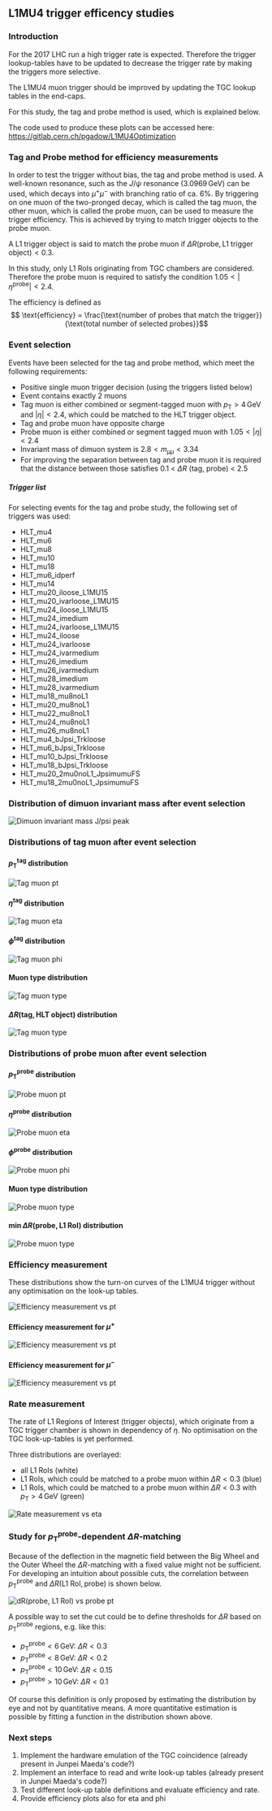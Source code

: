  ## L1MU4 trigger efficency studies

### Introduction
For the 2017 LHC run a high trigger rate is expected. Therefore the trigger lookup-tables have to be updated to decrease the trigger rate by making the triggers more selective.

The L1MU4 muon trigger should be improved by updating the TGC lookup tables in the end-caps.

For this study, the tag and probe method is used, which is explained below.

The code used to produce these plots can be accessed here: https://gitlab.cern.ch/pgadow/L1MU4Optimization

### Tag and Probe method for efficiency measurements
In order to test the trigger without bias, the tag and probe method is used.
A well-known resonance, such as the $J/\psi$ resonance ($3.0969\,\text{GeV}$) can be used, which decays into $\mu^{+}\mu^{-}$ with branching ratio of ca. $6 \%$. By triggering on one muon of the two-pronged decay, which is called the tag muon, the other muon, which is called the probe muon, can be used to measure the trigger efficiency. This is achieved by trying to match trigger objects to the probe muon.

A L1 trigger object is said to match the probe muon if $\Delta R(\text{probe}, \text{L1 trigger object}) < 0.3$.

In this study, only L1 RoIs originating from TGC chambers are considered. Therefore the probe muon is required to satisfy the condition $1.05 < |\eta^{\text{probe}}| < 2.4$.

The efficiency is defined as 
$$ \text{efficiency} = \frac{\text{number of probes that match the trigger}}{\text{total number of selected probes}}$$

### Event selection
Events have been selected for the tag and probe method, which meet the following requirements:

* Positive single muon trigger decision (using the triggers listed below)
* Event contains exactly 2 muons
* Tag muon is either combined or segment-tagged muon with $p_{\text{T}} > 4\,\text{GeV}$ and $|\eta| < 2.4$, which could be matched to the HLT trigger object.
* Tag and probe muon have opposite charge
* Probe muon is either combined or segment tagged muon with $1.05 < |\eta| < 2.4$
* Invariant mass of dimuon system is $2.8 < m_{\mu\mu} < 3.34$
* For improving the separation between tag and probe muon it is required that the distance between those satisfies 0.1 < $\Delta R$ (tag, probe) < 2.5


##### Trigger list
For selecting events for the tag and probe study, the following set of triggers was used:

* HLT_mu4
* HLT_mu6
* HLT_mu8
* HLT_mu10
* HLT_mu18
* HLT_mu6_idperf
* HLT_mu14
* HLT_mu20_iloose_L1MU15
* HLT_mu20_ivarloose_L1MU15
* HLT_mu24_iloose_L1MU15
* HLT_mu24_imedium
* HLT_mu24_ivarloose_L1MU15
* HLT_mu24_iloose
* HLT_mu24_ivarloose
* HLT_mu24_ivarmedium
* HLT_mu26_imedium
* HLT_mu26_ivarmedium
* HLT_mu28_imedium
* HLT_mu28_ivarmedium
* HLT_mu18_mu8noL1
* HLT_mu20_mu8noL1
* HLT_mu22_mu8noL1
* HLT_mu24_mu8noL1
* HLT_mu26_mu8noL1
* HLT_mu4_bJpsi_Trkloose
* HLT_mu6_bJpsi_Trkloose
* HLT_mu10_bJpsi_Trkloose
* HLT_mu18_bJpsi_Trkloose
* HLT_mu20_2mu0noL1_JpsimumuFS
* HLT_mu18_2mu0noL1_JpsimumuFS

### Distribution of dimuon invariant mass after event selection

![Dimuon invariant mass J/psi peak](http://pgadow.web.cern.ch/pgadow/notes/content/L1MU4_studies-plots/h_m_mumu_jpsi.png)

### Distributions of tag muon after event selection

#### $p_{\text{T}}^{\text{tag}}$ distribution

![Tag muon pt](http://pgadow.web.cern.ch/pgadow/notes/content/L1MU4_studies-plots/h_tag_pt.png)

#### $\eta^{\text{tag}}$ distribution

![Tag muon eta](http://pgadow.web.cern.ch/pgadow/notes/content/L1MU4_studies-plots/h_tag_eta.png)

#### $\phi^{\text{tag}}$ distribution

![Tag muon phi](http://pgadow.web.cern.ch/pgadow/notes/content/L1MU4_studies-plots/h_tag_phi.png)

#### Muon type distribution

![Tag muon type](http://pgadow.web.cern.ch/pgadow/notes/content/L1MU4_studies-plots/h_tag_type_Log.png)

#### $\Delta R(\text{tag}, \text{HLT object})$ distribution

![Tag muon type](http://pgadow.web.cern.ch/pgadow/notes/content/L1MU4_studies-plots/h_tag_dR.png)


### Distributions of probe muon after event selection

#### $p_{\text{T}}^{\text{probe}}$ distribution

![Probe muon pt](http://pgadow.web.cern.ch/pgadow/notes/content/L1MU4_studies-plots/h_probe_pt.png)

#### $\eta^{\text{probe}}$ distribution

![Probe muon eta](http://pgadow.web.cern.ch/pgadow/notes/content/L1MU4_studies-plots/h_probe_eta.png)

#### $\phi^{\text{probe}}$ distribution

![Probe muon phi](http://pgadow.web.cern.ch/pgadow/notes/content/L1MU4_studies-plots/h_probe_phi.png)

#### Muon type distribution

![Probe muon type](http://pgadow.web.cern.ch/pgadow/notes/content/L1MU4_studies-plots/h_probe_type_Log.png)

#### $\text{min}\, \Delta R(\text{probe}, \text{L1 RoI})$ distribution

![Probe muon type](http://pgadow.web.cern.ch/pgadow/notes/content/L1MU4_studies-plots/h_probe_dR.png)

### Efficiency measurement

These distributions show the turn-on curves of the L1MU4 trigger without any optimisation on the look-up tables.

![Efficiency measurement vs pt](http://pgadow.web.cern.ch/pgadow/notes/content/L1MU4_studies-plots/efficiency_pt.png)

#### Efficiency measurement for $\mu^{+}$

![Efficiency measurement vs pt](http://pgadow.web.cern.ch/pgadow/notes/content/L1MU4_studies-plots/efficiency_pt_charge_positive.png)

#### Efficiency measurement for $\mu^{-}$

![Efficiency measurement vs pt](http://pgadow.web.cern.ch/pgadow/notes/content/L1MU4_studies-plots/efficiency_pt_charge_negative.png)

### Rate measurement
The rate of L1 Regions of Interest (trigger objects), which originate from a TGC trigger chamber is shown in dependency of $\eta$. No optimisation on the TGC look-up-tables is yet performed.

Three distributions are overlayed:

* all L1 RoIs (white) 
* L1 RoIs, which could be matched to a probe muon within $\Delta R < 0.3$ (blue)
* L1 RoIs, which could be matched to a probe muon within $\Delta R < 0.3$ with $p_{\text{T}} > 4 \, \text{GeV}$ (green)

![Rate measurement vs eta](http://pgadow.web.cern.ch/pgadow/notes/content/L1MU4_studies-plots/rate_eta.png)


### Study for $p_{\text{T}}^{\text{probe}}$-dependent $\Delta R$-matching

Because of the deflection in the magnetic field between the Big Wheel and the Outer Wheel the $\Delta R$-matching with a fixed value might not be sufficient.
For developing an intuition about possible cuts, the correlation between $p_{\text{T}}^{\text{probe}}$ and $\Delta R (\text{L1 RoI}, \text{probe})$ is shown below.

![dR(probe, L1 RoI) vs probe pt](http://pgadow.web.cern.ch/pgadow/notes/content/L1MU4_studies-plots/h_dR_vs_pt.png)

A possible way to set the cut could be to define thresholds for $\Delta R$ based on $p_{\text{T}}^{\text{probe}}$ regions, e.g. like this:

* $p_{\text{T}}^{\text{probe}} < 6 \, \text{GeV}$: $\Delta R < 0.3$
* $p_{\text{T}}^{\text{probe}} < 8 \, \text{GeV}$: $\Delta R < 0.2$
* $p_{\text{T}}^{\text{probe}} < 10 \, \text{GeV}$: $\Delta R < 0.15$
* $p_{\text{T}}^{\text{probe}} > 10 \, \text{GeV}$: $\Delta R < 0.1$

Of course this definition is only proposed by estimating the distribution by eye and not by quantitative means. A more quantitative estimation is possible by fitting a function in the distribution shown above.


### Next steps

1. Implement the hardware emulation of the TGC coincidence (already present in Junpei Maeda's code?)
2. Implement an interface to read and write look-up tables (already present in Junpei Maeda's code?)
3. Test different look-up table definitions and evaluate efficiency and rate.
4. Provide efficiency plots also for eta and phi